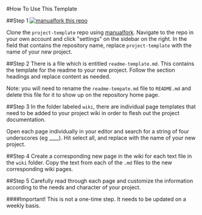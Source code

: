 #How To Use This Template

##Step 1
[![manualfork this repo](http://manualfork.therebelrobot.com/badge-large.svg)](http://manualfork.therebelrobot.com/?source=codeforboston/project-template)

Clone the `project-template` repo using [manualfork](http://manualfork.therebelrobot.com/?source=codeforboston/project-template). Navigate to the repo in your own account and click "settings" on the sidebar on the right.  In the field that contains the repository name, replace `project-template` with the name of your new project.

##Step 2
There is a file which is entitled `readme-template.md`.  This contains the template for the readme to your new project.  Follow the section headings and replace content as needed. 

Note: you will need to rename the `readme-tempate.md` file to `README.md` and delete this file for it to show up on the repository home page. 

##Step 3
In the folder labeled `wiki`, there are individual page templates that need to be added to your project wiki in order to flesh out the project documentation.  

Open each page individually in your editor and search for a string of four underscores (eg ____).  Hit select all, and replace with the name of your new project.  

##Step 4
Create a corresponding new page in the wiki for each text file in the `wiki` folder.  Copy the text from each of the `.md` files to the new corresponding wiki pages. 

##Step 5
Carefully read through each page and customize the information according to the needs and character of your project.  

####Important!  This is not a one-time step.  It needs to be updated on a weekly basis.
